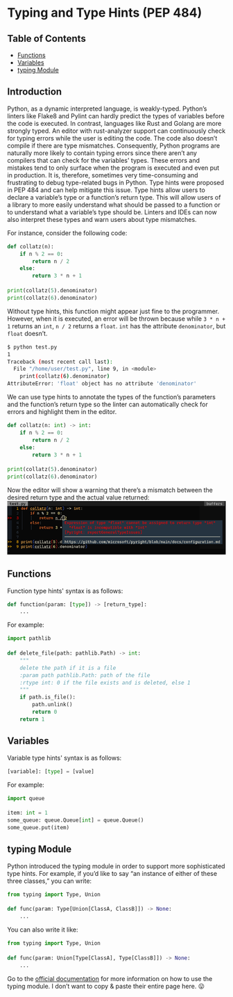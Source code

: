 # Typing and Type Hints (PEP 484)

## Table of Contents
- [Functions](#TypingandTypeHints(PEP484)-Functions)
- [Variables](#TypingandTypeHints(PEP484)-Variables)
- [typing Module](#TypingandTypeHints(PEP484)-typingModule)

## Introduction
Python, as a dynamic interpreted language, is weakly-typed. Python’s linters like Flake8 and Pylint can hardly predict the types of variables before the code is executed. In contrast, languages like Rust and Golang are more strongly typed. An editor with rust-analyzer support can continuously check for typing errors while the user is editing the code. The code also doesn’t compile if there are type mismatches.
Consequently, Python programs are naturally more likely to contain typing errors since there aren’t any compilers that can check for the variables' types. These errors and mistakes tend to only surface when the program is executed and even put in production. It is, therefore, sometimes very time-consuming and frustrating to debug type-related bugs in Python.
Type hints were proposed in PEP 484 and can help mitigate this issue. Type hints allow users to declare a variable’s type or a function’s return type. This will allow users of a library to more easily understand what should be passed to a function or to understand what a variable’s type should be. Linters and IDEs can now also interpret these types and warn users about type mismatches.

For instance, consider the following code:
```python
def collatz(n):
    if n % 2 == 0:
        return n / 2
    else:
        return 3 * n + 1

print(collatz(5).denominator)
print(collatz(6).denominator)
```

Without type hints, this function might appear just fine to the programmer. However, when it is executed, an error will be thrown because while `3 * n + 1` returns an `int`, `n / 2` returns a `float`. `int` has the attribute `denominator`, but `float` doesn’t.
```bash
$ python test.py
1
Traceback (most recent call last):
  File "/home/user/test.py", line 9, in <module>
    print(collatz(6).denominator)
AttributeError: 'float' object has no attribute 'denominator'
```

We can use type hints to annotate the types of the function’s parameters and the function’s return type so the linter can automatically check for errors and highlight them in the editor.
```python
def collatz(n: int) -> int:
    if n % 2 == 0:
        return n / 2
    else:
        return 3 * n + 1

print(collatz(5).denominator)
print(collatz(6).denominator)
```

Now the editor will show a warning that there’s a mismatch between the desired return type and the actual value returned:
![](.assets/typing-introduction.png)

## Functions
Function type hints' syntax is as follows:
```python
def function(param: [type]) -> [return_type]:
    ...
```

For example:
```python
import pathlib

def delete_file(path: pathlib.Path) -> int:
    """
    delete the path if it is a file
    :param path pathlib.Path: path of the file
    :rtype int: 0 if the file exists and is deleted, else 1
    """
    if path.is_file():
        path.unlink()
        return 0
    return 1
```

## Variables
Variable type hints' syntax is as follows:
```python
[variable]: [type] = [value]
```

For example:
```python
import queue

item: int = 1
some_queue: queue.Queue[int] = queue.Queue()
some_queue.put(item)
```

## __typing__ Module
Python introduced the typing module in order to support more sophisticated type hints. For example, if you’d like to say “an instance of either of these three classes,” you can write:
```python
from typing import Type, Union

def func(param: Type[Union[ClassA, ClassB]]) -> None:
    ...
```

You can also write it like:
```python
from typing import Type, Union

def func(param: Union[Type[ClassA], Type[ClassB]]) -> None:
    ...
```

Go to the [official documentation](https://docs.python.org/3/library/typing.html) for more information on how to use the typing module. I don’t want to copy & paste their entire page here. 😛
